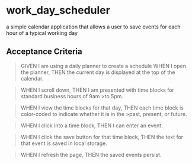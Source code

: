 # work_day_scheduler
a simple calendar application that allows a user to save events for each hour of a typical working day
## Acceptance Criteria
>GIVEN I am using a daily planner to create a schedule
>WHEN I open the planner,
>THEN the current day is displayed at the top of the calendar.


>WHEN I scroll down,
>THEN I am presented with time blocks for standard business hours of 9am >to 5pm.


>WHEN I view the time blocks for that day,
>THEN each time block is color-coded to indicate whether it is in the >past, present, or future.


>WHEN I click into a time block,
>THEN I can enter an event.


>WHEN I click the save button for that time block,
>THEN the text for that event is saved in local storage.


>WHEN I refresh the page,
>THEN the saved events persist.